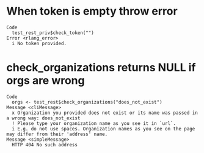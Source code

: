 # When token is empty throw error

    Code
      test_rest_priv$check_token("")
    Error <rlang_error>
      i No token provided.

# check_organizations returns NULL if orgs are wrong

    Code
      orgs <- test_rest$check_organizations("does_not_exist")
    Message <cliMessage>
      x Organization you provided does not exist or its name was passed in a wrong way: does_not_exist
      ! Please type your organization name as you see it in `url`.
      i E.g. do not use spaces. Organization names as you see on the page may differ from their 'address' name.
    Message <simpleMessage>
      HTTP 404 No such address

